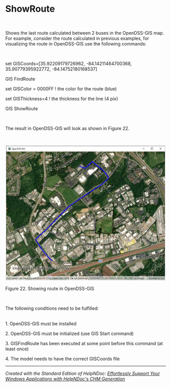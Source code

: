 # ShowRoute

&nbsp;

Shows the last route calculated between 2 buses in the OpenDSS-GIS map. For example, consider the route calculated in previous examples, for visualizing the route in OpenDSS-GIS use the following commands:

&nbsp;

set GISCoords=\[35.92209179726962, -84.14211464700368, 35.90779395922772, -84.14752180168537\]

GIS FindRoute

set GISColor = 0000FF \! the color for the route (blue)

set GISThickness=4 \! the thickness for the line (4 pix)

GIS ShowRoute

&nbsp;

The result in OpenDSS-GIS will look as shown in Figure 22.

&nbsp;

![Image](<lib/NewItem140.png>)

Figure 22. Showing route in OpenDSS-GIS

&nbsp;

The following conditions need to be fulfilled:

\
&#49;. OpenDSS-GIS must be installed

&#50;. OpenDSS-GIS must be initialized (use GIS Start command)

&#51;. GISFindRoute has been executed at some point before this command (at least once)

&#52;. The model needs to have the correct GISCoords file

***
_Created with the Standard Edition of HelpNDoc: [Effortlessly Support Your Windows Applications with HelpNDoc's CHM Generation](<https://www.helpndoc.com/feature-tour/create-chm-help-files/>)_
